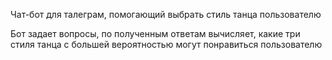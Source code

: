 Чат-бот для талеграм, помогающий выбрать стиль танца пользователю

Бот задает вопросы, по полученным ответам вычисляет, какие три стиля танца с большей вероятностью могут понравиться пользователю